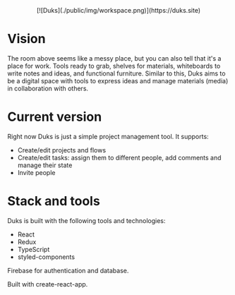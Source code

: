 <div align="center">
  [![Duks](./public/img/workspace.png)](https://duks.site)
</div>

# Vision

The room above seems like a messy place, but you can also tell that it's a place for work. Tools ready to grab, shelves for materials, whiteboards to write notes and ideas, and functional furniture. Similar to this, Duks aims to be a digital space with tools to express ideas and manage materials (media) in collaboration with others.


# Current version
Right now Duks is just a simple project management tool. It supports:

- Create/edit projects and flows
- Create/edit tasks: assign them to different people, add comments and manage their state
- Invite people

# Stack and tools

Duks is built with the following tools and technologies:

- React
- Redux
- TypeScript
- styled-components

Firebase for authentication and database.

Built with create-react-app.